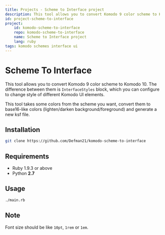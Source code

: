 ```yaml
---
title: Projects - Scheme to Interface project
description: This tool allows you to convert Komodo 9 color scheme to Komodo 10.
id: project-scheme-to-interface
project:
    id: komodo-scheme-to-interface
    repo: komodo-scheme-to-interface
    name: Scheme to Interface project
    lang: ruby
tags: komodo schemes interface ui
---
```


Scheme To Interface
===

This tool allows you to convert Komodo 9 color scheme to Komodo 10.
The difference between them is `InterfaceStyles` block, which you
can configure to change style of different Komodo UI elements.

This tool takes some colors from the scheme you want, convert them
to base16-like colors (lighten/darken background/foreground) and
generate a new ksf file.

## Installation

```bash
git clone https://github.com/Defman21/komodo-scheme-to-interface
```

## Requirements

* Ruby 1.9.3 or above
* Python **2.7**

## Usage

```bash
./main.rb
```

## Note

Font size should be like `10pt`, `1rem` or `1em`.

